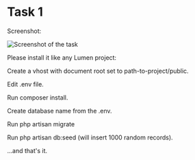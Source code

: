 # Task 1

Screenshot:

![Screenshot of the task](https://github.com/aurelian77/task_1/blob/main/public/img/shot.png)

Please install it like any Lumen project:

Create a vhost with document root set to path-to-project/public.

Edit .env file.

Run composer install.

Create database name from the .env.

Run php artisan migrate

Run php artisan db:seed (will insert 1000 random records).

...and that's it.
